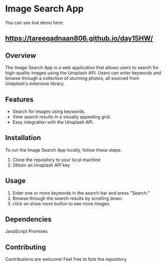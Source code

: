 # Image Search App

You can see live demo here: 
## https://tareeqadnaan806.github.io/day15HW/

## Overview

The Image Search App is a web application that allows users to search for high-quality images using the Unsplash API. Users can enter keywords and browse through a collection of stunning photos, all sourced from Unsplash's extensive library.

## Features

- Search for images using keywords.
- View search results in a visually appealing grid.
- Easy integration with the Unsplash API.

## Installation

To run the Image Search App locally, follow these steps:

1. Clone the repository to your local machine
2. Obtain an Unsplash API key

## Usage
1. Enter one or more keywords in the search bar and press "Search."
2. Browse through the search results by scrolling down.
3. click on show more button to see more images

## Dependencies
JavaScript
Promises

## Contributing
Contributions are welcome! Feel free to fork the repository
